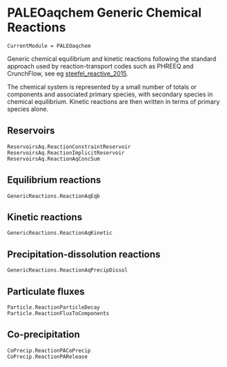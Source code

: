 # PALEOaqchem Generic Chemical Reactions

```@meta
CurrentModule = PALEOaqchem
```

Generic chemical equilibrium and kinetic reactions following the
standard approach used by reaction-transport codes such as PHREEQ
and CrunchFlow, see eg [steefel_reactive_2015](@cite).

The chemical system is represented by a small number of totals
or components and associated primary species, with secondary species
in chemical equilibrium. Kinetic reactions are then written in terms
of primary species alone.

## Reservoirs

```@docs
ReservoirsAq.ReactionConstraintReservoir
ReservoirsAq.ReactionImplicitReservoir
ReservoirsAq.ReactionAqConcSum
```

## Equilibrium reactions

```@docs
GenericReactions.ReactionAqEqb
```

## Kinetic reactions
```@docs
GenericReactions.ReactionAqKinetic
```

## Precipitation-dissolution reactions

```@docs
GenericReactions.ReactionAqPrecipDissol
```

## Particulate fluxes
```@docs
Particle.ReactionParticleDecay
Particle.ReactionFluxToComponents
```


## Co-precipitation
```@docs
CoPrecip.ReactionPACoPrecip
CoPrecip.ReactionPARelease
```
